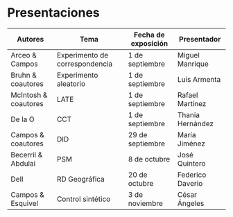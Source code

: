 # Presentaciones

| **Autores** | **Tema** | **Fecha de exposición** | **Presentador** |
  | --- | --- | --- | --- |
  | Arceo & Campos | Experimento de correspondencia | 1 de septiembre | Miguel Manrique |
  |Bruhn & coautores | Experimento aleatorio | 1 de septiembre | Luis Armenta |
  | McIntosh & coautores | LATE   | 1 de septiembre | Rafael Martínez |
  | De la O | CCT   | 1 de septiembre | Thania Hernández |
  | Campos & coautores | DID | 29 de septiembre | María Jiménez |
  | Becerril & Abdulai | PSM | 8 de octubre | José Quintero |
  | Dell | RD Geográfica | 20 de octubre | Federico Daverio |
  | Campos & Esquivel | Control sintético | 3 de noviembre | César Ángeles |